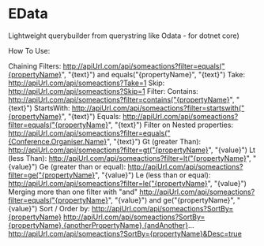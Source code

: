 # EData

Lightweight querybuilder from querystring like Odata - for dotnet core)

How To Use:
 
Chaining Filters:
http://apiUrl.com/api/someactions?filter=equals("{propertyName}", "{text}") and equals("{propertyName}", "{text}")
Take:
http://apiUrl.com/api/someactions?Take=1
Skip:
http://apiUrl.com/api/someactions?Skip=1
Filter:
Contains:
http://apiUrl.com/api/someactions?filter=contains("{propertyName}", "{text}")
StartsWith:
http://apiUrl.com/api/someactions?filter=startswith("{propertyName}", "{text}")
Equals:
http://apiUrl.com/api/someactions?filter=equals("{propertyName}", "{text}")
Filter on Nested properties:
http://apiUrl.com/api/someactions?filter=equals("{Conference.Organiser.Name}", "{text}")
Gt (greater Than):
http://apiUrl.com/api/someactions?filter=gt("{propertyName}", "{value}")
Lt (less Than):
http://apiUrl.com/api/someactions?filter=lt("{propertyName}", "{value}")
Ge (greater than or equal):
http://apiUrl.com/api/someactions?filter=ge("{propertyName}", "{value}")
Le (less than or equal):
http://apiUrl.com/api/someactions?filter=le("{propertyName}", "{value}")
Merging more than one filter with "and"
 http://apiUrl.com/api/someactions?filter=equals("{propertyName}", "{value}") and ge("{propertyName}", "{value}")
Sort / Order by:
http://apiUrl.com/api/someactions?SortBy={propertyName}
http://apiUrl.com/api/someactions?SortBy={propertyName},{anotherPropertyName},{andAnother}...
http://apiUrl.com/api/someactions?SortBy={propertyName}&Desc=true
 

